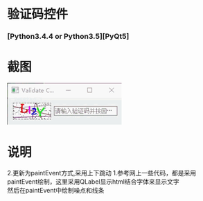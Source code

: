 # 验证码控件

### [Python3.4.4 or Python3.5][PyQt5]

# 截图
![截图](ScreenShot/1.gif)

# 说明
2.更新为paintEvent方式,采用上下跳动
1.参考网上一些代码，都是采用paintEvent绘制，这里采用QLabel显示html结合字体来显示文字<br />
然后在paintEvent中绘制噪点和线条